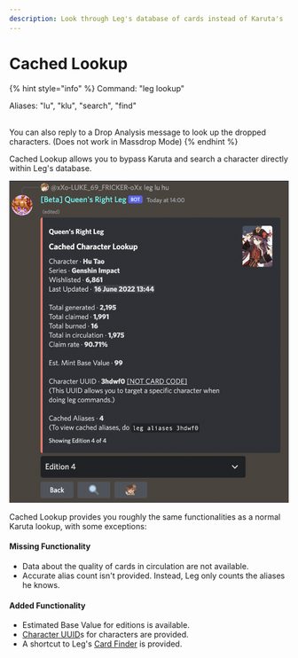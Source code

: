 ```yaml
---
description: Look through Leg's database of cards instead of Karuta's
---
```


# Cached Lookup

{% hint style="info" %}
Command: "leg lookup"

Aliases: "lu", "klu", "search", "find"

\
You can also reply to a Drop Analysis message to look up the dropped characters. (Does not work in Massdrop Mode)
{% endhint %}

Cached Lookup allows you to bypass Karuta and search a character directly within Leg's database.

![](<../../.gitbook/assets/image (34).png>)

Cached Lookup provides you roughly the same functionalities as a normal Karuta lookup, with some exceptions:

#### Missing Functionality

* Data about the quality of cards in circulation are not available.
* Accurate alias count isn't provided. Instead, Leg only counts the aliases he knows.

#### Added Functionality

* Estimated Base Value for editions is available.
* [Character UUID](../../faq-frequently-asked-questions/whats-a-character-uuid.md)s for characters are provided.
* A shortcut to Leg's [Card Finder](card-finder.md) is provided.
